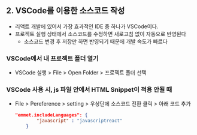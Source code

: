 ## 2. VSCode를 이용한 소스코드 작성

- 리액트 개발에 있어서 가장 효과적인 IDE 중 하나가 VSCode이다.
- 프로젝트 실행 상태에서 소스코드를 수정하면 새로고침 없이 자동으로 반영된다
    - 소스코드 변경 후 저장만 하면 반영되기 때문에 개발 속도가 빠르다

### VSCode에서 내 프로젝트 폴더 열기

- VSCode 실행 > File > Open Folder > 프로젝트 폴더 선택

### VSCode 사용 시, js 파일 안에서 HTML Snippet이 적용 안될 때

- File > Pereference > setting > 우상단에 소스코드 전환 클릭 > 아래 코드 추가
    
    ```json
    "emmet.includeLanguages": {
            "javascript" : "javascriptreact"
        }
    ```